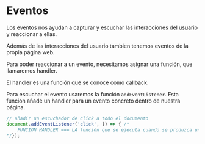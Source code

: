 # Eventos

Los eventos nos ayudan a capturar y escuchar las interacciones del usuario y reaccionar a ellas.

Además de las interacciones del usuario tambien tenemos eventos de la propia página web.

Para poder reaccionar a un evento, necesitamos asignar una función, que llamaremos handler.

El handler es una función que se conoce como callback.

Para escuchar el evento usaremos la función `addEventListener`. Esta funcion añade un handler para un evento concreto dentro de nuestra página.

```js
// añadir un escuchador de click a todo el documento
document.addEventListener('click', () => { /*
    FUNCION HANDLER === LA función que se ejecuta cuando se produzca un evento.
*/});

```